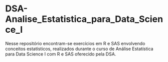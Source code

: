 # DSA-Analise_Estatistica_para_Data_Science_I
Nesse repositório encontram-se exercícios em R e SAS envolvendo conceitos estatísticos, realizados durante o curso de Análise Estatística para Data Science I com R e SAS oferecido pela DSA.
